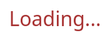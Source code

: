 # Chaudhary-s-Business
website for homemade products
<!DOCTYPE html>
<html lang="en">
<head>
  <meta charset="UTF-8" />
  <meta name="viewport" content="width=device-width, initial-scale=1.0"/>
  <title>RasoiRoots - Pure Homemade Spices</title>
  <link rel="icon" href="data:image/svg+xml,<svg xmlns=%22http://www.w3.org/2000/svg%22 viewBox=%220 0 100 100%22><text y=%22.9em%22 font-size=%2290%22>🌶️</text></svg>">
  <style>
    * { margin: 0; padding: 0; box-sizing: border-box; }
    body, button { font-family: 'Segoe UI', sans-serif; }
    a { text-decoration: none; color: inherit; }
    ul { list-style: none; }

    header {
      position: fixed; top: 0; width: 100%; z-index: 1000;
      background: #fff; box-shadow: 0 2px 8px rgba(0,0,0,0.1);
    }
    .nav-container {
      max-width: 1200px; margin: auto;
      display: flex; align-items: center;
      justify-content: space-between; padding: 1rem;
    }
    .logo { font-weight: bold; font-size: 1.5rem; color: #a83232; }
    nav ul { display: flex; gap: 2rem; }
    nav a { font-weight: 600; color: #333; }
    .cart-icon {
      position: relative; cursor: pointer;
    }
    .cart-count {
      position: absolute; top: -6px; right: -6px;
      background: #a83232; color: #fff;
      font-size: .75rem; padding: 2px 6px;
      border-radius: 50%;
    }

    .hero {
      height: 80vh; background: #f4e9e1;
      display: flex; align-items: center;
      justify-content: center; text-align: center;
      color: #333; margin-top: 80px;
    }
    .hero-content h1 {
      font-size: 3rem; margin-bottom: 1rem;
    }
    .btn-primary {
      background: #a83232; color: #fff;
      padding: 1rem 2rem; border: none;
      border-radius: 4px; font-size: 1rem;
      cursor: pointer;
    }
    .btn-primary:hover { background: #822e2e; }

    section#products, section#contact {
      padding: 4rem 1rem;
    }
    .products-grid {
      display: grid;
      grid-template-columns: repeat(auto-fit, minmax(250px, 1fr));
      gap: 2rem; max-width: 1200px; margin: auto;
    }
    .product {
      background: #fff;
      padding: 1rem;
      border-radius: 10px;
      box-shadow: 0 2px 8px rgba(0,0,0,0.05);
      text-align: center;
    }
    .price {
      color: #a83232; font-weight: bold;
      font-size: 1.2rem; margin: 1rem 0;
    }
    .product button {
      background: #a83232; color: white;
      padding: 10px 15px; border: none;
      border-radius: 5px; cursor: pointer;
    }
    .product button:hover { background: #822e2e; }

    .cart-drawer {
      position: fixed; top: 0; right: -320px;
      width: 320px; height: 100%;
      background: #fff; box-shadow: -2px 0 8px rgba(0,0,0,0.1);
      transition: right .3s; z-index: 1001;
      display: flex; flex-direction: column;
    }
    .cart-drawer.open { right: 0; }
    .cart-header, .cart-footer {
      padding: 1rem; border-bottom: 1px solid #eee;
    }
    .cart-items { flex: 1; padding: 1rem; overflow-y: auto; }
    .cart-item {
      margin-bottom: .75rem;
      border-bottom: 1px solid #f0f0f0;
      padding-bottom: .5rem;
    }
    .checkout-btn {
      width: 100%; background: #822e2e; color: white;
      padding: 10px; border: none; border-radius: 4px;
      cursor: pointer;
    }

    footer {
      background-color: #a83232;
      color: #fff;
      text-align: center;
      padding: 2rem .5rem;
    }

    .overlay {
      position: fixed; inset: 0;
      background: rgba(0,0,0,0.5);
      display: none; z-index: 1002;
    }
    .login-popup {
      position: fixed; top: 50%; left: 50%;
      transform: translate(-50%,-50%);
      background: #fff; padding: 2rem;
      border-radius: 8px; width: 320px;
      box-shadow: 0 0 12px rgba(0,0,0,0.2);
      z-index: 1003; display: none;
    }
    .login-popup input {
      width: 100%; padding: .75rem;
      margin-bottom: 1rem; border: 1px solid #ddd;
      border-radius: 4px;
    }

    .testimonial {
      background: #fff0e6;
      padding: 4rem 1rem;
      text-align: center;
    }

    #loader {
      position: fixed; top: 0; left: 0;
      width: 100%; height: 100%;
      background: white;
      display: flex; align-items: center;
      justify-content: center;
      font-size: 2rem; color: #a83232;
      z-index: 2000;
    }
  </style>
</head>
<body>

<div id="loader">Loading...</div>

<header>
  <div class="nav-container">
    <div class="logo">RasoiRoots</div>
    <nav>
      <ul>
        <li><a href="#home">Home</a></li>
        <li><a href="#products">Products</a></li>
        <li><a href="#contact">Contact</a></li>
      </ul>
    </nav>
    <div>
      <button onclick="showLogin()">Login</button>
      <span class="cart-icon" onclick="toggleCart()">🛒<span class="cart-count" id="cart-count">0</span></span>
    </div>
  </div>
</header>

<div class="hero" id="home">
  <div class="hero-content">
    <h1>Pure & Homemade Spices for Authentic Flavour</h1>
    <p>Hand-crafted blends to bring warmth & depth to your meals.</p>
    <button class="btn-primary" onclick="document.getElementById('products').scrollIntoView()">Shop Now</button>
  </div>
</div>

<section id="products">
  <h2 style="text-align:center;margin-bottom:2rem;">Our Products</h2>
  <div style="text-align:center;margin-bottom:2rem;">
    <input type="text" id="searchInput" placeholder="Search products..." onkeyup="filterProducts()" style="padding:10px;width:300px;border:1px solid #ccc;border-radius:4px;">
  </div>
  <div class="products-grid">
    <div class="product"><h3>Red Chilly Powder</h3><p class="price">₹70 / 200g</p><button onclick="addToCart('Red Chilly Powder')">Add to Cart</button></div>
    <div class="product"><h3>Coriander Powder</h3><p class="price">₹60 / 200g</p><button onclick="addToCart('Coriander Powder')">Add to Cart</button></div>
    <div class="product"><h3>Turmeric Powder</h3><p class="price">₹70 / 200g</p><button onclick="addToCart('Turmeric Powder')">Add to Cart</button></div>
    <div class="product"><h3>Garam Masala</h3><p class="price">₹200 / 200g</p><button onclick="addToCart('Garam Masala')">Add to Cart</button></div>
    <div class="product"><h3>Cumin Seeds</h3><p class="price">₹90 / 200g</p><button onclick="addToCart('Cumin Seeds')">Add to Cart</button></div>
    <div class="product"><h3>Besan</h3><p class="price">₹100 / 1kg</p><button onclick="addToCart('Besan')">Add to Cart</button></div>
    <div class="product"><h3>Mustard Oil</h3><p class="price">₹160 / 1kg</p><button onclick="addToCart('Mustard Oil')">Add to Cart</button></div>
  </div>
</section>

<section class="testimonial">
  <h2 style="margin-bottom:2rem;">What Our Customers Say</h2>
  <blockquote style="font-style:italic;color:#444;">
    “RasoiRoots masalas bring back the taste of my childhood. Pure, aromatic, and perfect!”
  </blockquote>
  <p style="margin-top:1rem;font-weight:bold;">— Aarti Sharma, Delhi</p>
</section>

<section id="contact">
  <h2 style="text-align:center;margin-bottom:2rem;">Contact Us</h2>
  <p style="text-align:center;">
    <strong>Email:</strong> rasoiroots@gmail.com<br>
    <strong>Phone:</strong> +91 8954152963, +91 9411911398<br>
    <strong>Address:</strong> Village – Atmadsarai, 203408, Bulandshahr
  </p>
  <iframe src="https://www.google.com/maps?q=Atmadsarai+Bulandshahr&output=embed" width="100%" height="300" style="border:0;border-radius:8px;margin-top:2rem;" loading="lazy"></iframe>
</section>

<footer>&copy; 2025 RasoiRoots | Cash on Delivery Only | Designed with ❤️</footer>

<div class="cart-drawer" id="cartDrawer">
  <div class="cart-header">
    <h4>Your Cart</h4>
    <button onclick="toggleCart()">✕</button>
  </div>
  <div class="cart-items" id="cartItemsList"></div>
  <div class="cart-footer">
    <button class="checkout-btn" onclick="checkout()">Checkout</button>
  </div>
</div>

<div class="overlay" id="overlay" onclick="closeLogin()"></div>
<div class="login-popup" id="loginPopup">
  <h3>Login</h3>
  <input type="email" id="email" placeholder="Email">
  <input type="password" id="password" placeholder="Password">
  <button onclick="loginUser()">Login</button>
</div>

<script>
  window.addEventListener("load", function () {
    document.getElementById("loader").style.display = "none";
  });

  let cart = [];
  function toggleCart() {
    document.getElementById('cartDrawer').classList.toggle('open');
  }
  function addToCart(item) {
    cart.push(item);
    document.getElementById('cart-count').textContent = cart.length;
    renderCart();
    document.getElementById('cartDrawer').classList.add('open');
  }
  function renderCart() {
    const list = document.getElementById('cartItemsList');
    list.innerHTML = cart.map((item, i) => `<div class="cart-item">${i + 1}. ${item}</div>`).join('');
  }
  function checkout() {
    if (cart.length === 0) return alert("Your cart is empty.");
    alert("Order received: " + cart.join(", "));
    cart = [];
    document.getElementById('cart-count').textContent = 0;
    renderCart();
    toggleCart();
  }

  function showLogin() {
    document.getElementById("overlay").style.display = "block";
    document.getElementById("loginPopup").style.display = "block";
  }
  function closeLogin() {
    document.getElementById("overlay").style.display = "none";
    document.getElementById("loginPopup").style.display = "none";
  }
  function loginUser() {
    const e = document.getElementById('email').value;
    const p = document.getElementById('password').value;
    if (e === "user@example.com" && p === "password123") {
      alert("Login successful!");
      closeLogin();
    } else {
      alert("Invalid email or password.");
    }
  }

  function filterProducts() {
    const query = document.getElementById("searchInput").value.toLowerCase();
    document.querySelectorAll(".product").forEach(card => {
      const name = card.querySelector("h3").textContent.toLowerCase();
      card.style.display = name.includes(query) ? "block" : "none";
    });
  }
</script>

</body>
</html>
